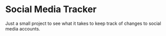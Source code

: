 # Social Media Tracker

Just a small project to see what it takes to keep track of changes to social media accounts.
